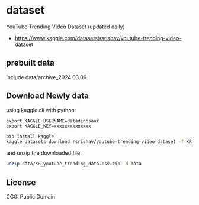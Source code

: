 # dataset

YouTube Trending Video Dataset (updated daily)
- https://www.kaggle.com/datasets/rsrishav/youtube-trending-video-dataset

## prebuilt data

include data/archive_2024.03.06

## Download Newly data

using kaggle cli with python

```text
export KAGGLE_USERNAME=datadinosaur
export KAGGLE_KEY=xxxxxxxxxxxxxx
```

```bash
pip install kaggle
kaggle datasets download rsrishav/youtube-trending-video-dataset -f KR_youtube_trending_data.csv -p data
```

and unzip the downloaded file.
    
```bash 
unzip data/KR_youtube_trending_data.csv.zip -d data
```

## License

CC0: Public Domain